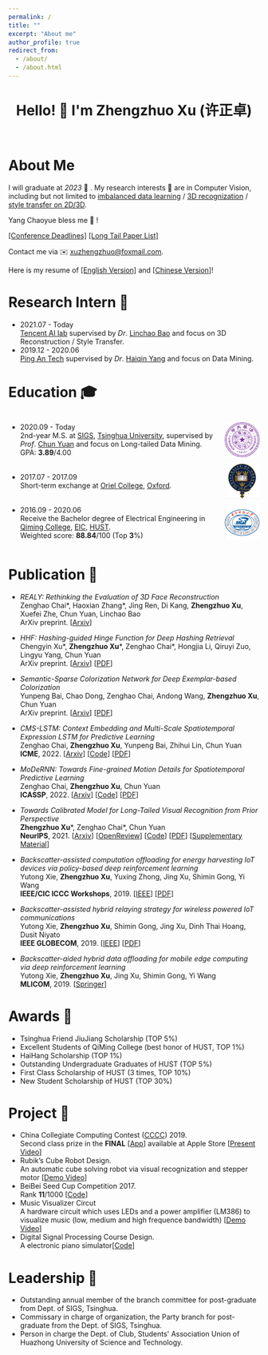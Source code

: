 ```yaml
---
permalink: /
title: ""
excerpt: "About me"
author_profile: true
redirect_from: 
  - /about/
  - /about.html
---
```


<style>
  .flex-between {
    display: flex;
    align-items: center;
    justify-content: space-between;
  }
  .badge {
    width: 70px;
    height: 70px;
  }
</style>

<h1 align="center"> Hello! 👋  I'm Zhengzhuo Xu (许正卓) </h1>

<br />

# About Me 

I will graduate at *2023* 🙌 . My research interests 🔎 are in Computer Vision, including but not limited to <u>imbalanced data learning</u> / <u>3D recognization</u> / <u>style transfer on 2D/3D</u>.

Yang Chaoyue bless me 🙏 ! 

[[Conference Deadlines]](https://aideadlin.es/?sub=ML,CV,CG,DM) [[Long Tail Paper List]](https://github.com/XuZhengzhuo/Long-tailed-Visual-Recognition-Paper-List)

Contact me via  ✉️  <u>xuzhengzhuo@foxmail.com</u>.

Here is my resume of [[English Version]](../files/resume/resume_xzz_en.pdf) and [[Chinese Version]](../files/resume/resume_xzz_cn.pdf)!

Research Intern 💼
======
- 2021.07 - Today <br>
[Tencent AI lab](https://ai.tencent.com/ailab/zh/index/) supervised by *Dr*. [Linchao Bao](https://linchaobao.github.io/) and focus on 3D Reconstruction / Style Transfer.
- 2019.12 - 2020.06 <br>
[Ping An Tech](https://tech.pingan.com/) supervised by *Dr*. [Haiqin Yang](https://hqyang.github.io/) and focus on Data Mining.

Education 🎓
======
<div class="flex-between">
  <ul>
  <li>2020.09 - Today </li>
  2nd-year M.S. at <a href="https://www.sigs.tsinghua.edu.cn/">SIGS</a>, <a href="https://www.tsinghua.edu.cn/">Tsinghua University</a>, supervised by <i>Prof</i>. <a href="https://www.sigs.tsinghua.edu.cn/yc2/main.htm">Chun Yuan</a> and focus on Long-tailed Data Mining. <br>
  GPA: <b>3.89</b>/4.00
  </ul>
  <img class="badge" src="../images/tsinghua.png">
</div>

<div class="flex-between">
  <ul>
  <li>2017.07 - 2017.09 </li>
Short-term exchange at <a href="https://www.oriel.ox.ac.uk">Oriel College</a>, <a href="https://www.ox.ac.uk/cn">Oxford</a>.
  </ul>
  <img class="badge" src="../images/oxford.png">
</div>

<div class="flex-between">
  <ul>
  <li>2016.09 - 2020.06 </li>
  Receive the Bachelor degree of Electrical Engineering in <a href="http://qiming.hust.edu.cn/">Qiming College</a>, <a href="http://ei.hust.edu.cn/">EIC</a>, <a href="https://www.hust.edu.cn/">HUST</a>. <br>
  Weighted score: <b>88.84</b>/100 (Top <b>3</b>%)
  </ul>
  <img class="badge" src="../images/hust.png">
</div>

Publication 📄 
======
- *REALY: Rethinking the Evaluation of 3D Face Reconstruction* <br>
Zenghao Chai\*, Haoxian Zhang\*, Jing Ren, Di Kang, **Zhengzhuo Xu**, Xuefei Zhe, Chun Yuan, Linchao Bao <br>
ArXiv preprint. [[Arxiv](https://arxiv.org/abs/2203.09729)] 
<!-- [[Page](https://www.realy3dface.com)] [[PDF](./files/papers/Realy1.pdf)] [[Supplementary Material](./files/papers/Realy_Supplementary_Material1.pdf)] -->

<!-- - *HyP2$ Loss: Beyond Hypersphere Metric Space for Multi-label Image Retrieval* <br>
Chengyin Xu, Zenghao Chai, Zhengzhuo Xu, Chun Yuan, Yanbo Fan, Jue Wang <br> -->

- *HHF: Hashing-guided Hinge Function for Deep Hashing Retrieval* <br>
Chengyin Xu\*, **Zhengzhuo Xu**\*, Zenghao Chai\*, Hongjia Li, Qiruyi Zuo, Lingyu Yang, Chun Yuan <br>
ArXiv preprint. [[Arxiv](https://arxiv.org/abs/2112.02225)] [[PDF](./files/papers/HHF.pdf)]

- *Semantic-Sparse Colorization Network for Deep Exemplar-based Colorization* <br>
Yunpeng Bai, Chao Dong, Zenghao Chai, Andong Wang, **Zhengzhuo Xu**, Chun Yuan <br>
ArXiv preprint. [[Arxiv](https://arxiv.org/abs/2112.01335)] [[PDF](./files/papers/SSCN.pdf)]

- *CMS-LSTM: Context Embedding and Multi-Scale Spatiotemporal Expression LSTM for Predictive Learning* <br>
Zenghao Chai, **Zhengzhuo Xu**, Yunpeng Bai, Zhihui Lin, Chun Yuan <br>
**ICME**, 2022. [[Arxiv](https://arxiv.org/abs/2102.03586)] [[Code](https://github.com/czh-98/CMS-LSTM)] [[PDF](./files/papers/CMS-LSTM.pdf)]

- *MoDeRNN: Towards Fine-grained Motion Details for Spatiotemporal Predictive Learning* <br>
Zenghao Chai, **Zhengzhuo Xu**, Chun Yuan <br>
**ICASSP**, 2022. [[Arxiv](https://arxiv.org/abs/2110.12978)] [[Code](https://github.com/czh-98/MoDeRNN)] [[PDF](./files/papers/MoDeRNN.pdf)]

- *Towards Calibrated Model for Long-Tailed Visual Recognition from Prior Perspective* <br>
**Zhengzhuo Xu**\*, Zenghao Chai\*, Chun Yuan <br>
**NeurIPS**, 2021. [[Arxiv](https://arxiv.org/abs/2111.03874)] [[OpenReview](https://openreview.net/forum?id=vqzAfN-BoA_)] [[Code](https://github.com/XuZhengzhuo/Prior-LT)] [[PDF](./files/papers/Prior_LT.pdf)] [[Supplementary Material](./files/papers/Prior_Supplementary_Material.pdf)]

- *Backscatter-assisted computation offloading for energy harvesting IoT devices via policy-based deep reinforcement learning* <br>
Yutong Xie, **Zhengzhuo Xu**, Yuxing Zhong, Jing Xu, Shimin Gong, Yi Wang <br>
**IEEE/CIC ICCC Workshops**, 2019. [[IEEE](https://ieeexplore.ieee.org/abstract/document/8849964)] [[PDF](./files/papers/Backscatter_DDPG.pdf)]

- *Backscatter-assisted hybrid relaying strategy for wireless powered IoT communications* <br>
Yutong Xie, **Zhengzhuo Xu**, Shimin Gong, Jing Xu, Dinh Thai Hoang, Dusit Niyato <br>
**IEEE GLOBECOM**, 2019. [[IEEE](https://ieeexplore.ieee.org/abstract/document/9013386)] [[PDF](./files/papers/Backscatter_Hybrid_Relaying.pdf)]

- *Backscatter-aided hybrid data offloading for mobile edge computing via deep reinforcement learning* <br>
Yutong Xie, **Zhengzhuo Xu**, Jing Xu, Shimin Gong, Yi Wang <br>
**MLICOM**, 2019. [[Springer](https://link.springer.com/chapter/10.1007/978-3-030-32388-2_45)]

Awards 🌟
======
- Tsinghua Friend JiuJiang Scholarship (TOP 5%)
- Excellent Students of QiMing College (best honor of HUST, TOP 1%)
- HaiHang Scholarship (TOP 1%)
- Outstanding Undergraduate Graduates of HUST (TOP 5%)
- First Class Scholarship of HUST (3 times, TOP 10%)
- New Student Scholarship of HUST (TOP 30%)


Project 🔨
======
- China Collegiate Computing Contest ([CCCC](http://www.appcontest.net/)) 2019. <br>
Second class prize in the **FINAL** [[App](https://appsuke.com/cn/%E8%A7%86%E5%94%B1%E8%BE%BE%E4%BA%BA/)] available at Apple Store [[Present Video](https://youtu.be/ACqSiaio98s)]
- Rubik’s Cube Robot Design. <br>
An automatic cube solving robot via visual recognization and stepper motor [[Demo Video](https://youtu.be/lwa5qByJMJc)]
- BeiBei Seed Cup Competition 2017. <br>
Rank **11**/1000 [[Code](https://github.com/Dedsec-Xu/Seed_Cup_TextCNN)]
- Music Visualizer Circut <br>
A hardware circuit which uses LEDs and a power amplifier (LM386) to visualize music (low, medium and high frequence bandwidth) [[Demo Video](https://youtu.be/e310kDNNbSg)]
- Digital Signal Processing Course Design. <br>
A electronic piano simulator[[Code](https://github.com/byrrice/Matlab-Final-Project)]

Leadership 🔭 
======
- Outstanding annual member of the branch committee for post-graduate from Dept. of SIGS, Tsinghua.
- Commissary in charge of organization, the Party branch for post-graduate from the Dept. of SIGS, Tsinghua.
- Person in charge the Dept. of Club, Students' Association Union of Huazhong University of Science and Technology.

